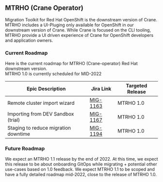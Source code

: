## MTRHO (Crane Operator) 

Migration Toolkit for Red Hat OpenShift is the downstream version of Crane.   MTRHO includes a UI-Pluging only available for OpenShift in our downstream version of Crane.   While Crane is focused on the CLI tooling, MTRHO provide a UI driven experience of Crane for OpenShift developers and application owners.

### Current Roadmap

Here is the current roadmap for MTRHO (Crane-operator) Red Hat downstream version.   
MTRHO 1.0 is currently scheduled for MID-2022

| Epic Description | Jira Link | Targeted Release |
|---|---|---|
| Remote cluster import wizard | [MIG-1163](https://issues.redhat.com/browse/MIG-1163) | MTRHO 1.0 |
| Importing from DEV Sandbox (trial) | [MIG-1167](https://issues.redhat.com/browse/MIG-1167) | MTRHO 1.0 |
| Staging to reduce migration downtime | [MIG-1194](https://issues.redhat.com/browse/MIG-1194) | MTRHO 1.0 |


### Future Roadmap

We expect an MTRHO 1.1 release by the end of 2022.    At this time, we expect this release to be about onboarding GitOps while migrating + potential other use-cases based on 1.0 feedback.   We expect MTRHO 1.1 to be scoped and have a fully detailed roadmap mid-2022, close to the release of MTRHO 1.0.
